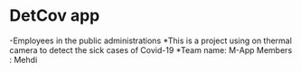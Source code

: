 # DetCov app

-Employees in the public administrations
*This is a project using on thermal camera to detect the sick cases of Covid-19 
*Team name: M-App
Members : Mehdi
